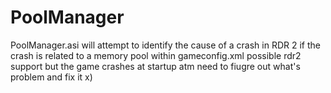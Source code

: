 # PoolManager
PoolManager.asi will attempt to identify the cause of a crash in RDR 2 if the crash is related to a memory pool within gameconfig.xml
possible rdr2 support but the game crashes at startup atm need to fiugre out what's problem and fix it x)
